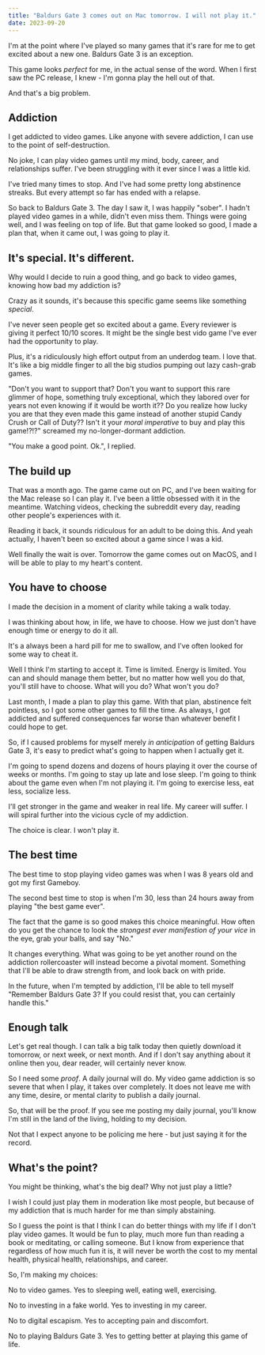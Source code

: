 ```yaml
---
title: "Baldurs Gate 3 comes out on Mac tomorrow. I will not play it."
date: 2023-09-20
---
```


I'm at the point where I've played so many games that it's rare for me to get excited about a new one. Baldurs Gate 3 is an exception.

This game looks *perfect* for me, in the actual sense of the word. When I first saw the PC release, I knew - I'm gonna play the hell out of that.

And that's a big problem.

## Addiction

I get addicted to video games. Like anyone with severe addiction, I can use to the point of self-destruction. 

No joke, I can play video games until my mind, body, career, and relationships suffer. I've been struggling with it ever since I was a little kid. 

I've tried many times to stop. And I've had some pretty long abstinence streaks. But every attempt so far has ended with a relapse.

So back to Baldurs Gate 3. The day I saw it, I was happily "sober". I hadn't played video games in a while, didn't even miss them. Things were going well, and I was feeling on top of life. But that game looked so good, I made a plan that, when it came out, I was going to play it.

## It's special. It's different.

Why would I decide to ruin a good thing, and go back to video games, knowing how bad my addiction is? 

Crazy as it sounds, it's because this specific game seems like something *special*. 

I've never seen people get so excited about a game. Every reviewer is giving it perfect 10/10 scores. It might be the single best vido game I've ever had the opportunity to play. 

Plus, it's a ridiculously high effort output from an underdog team. I love that. It's like a big middle finger to all the big studios pumping out lazy cash-grab games. 

"Don't you want to support that? Don't you want to support this rare glimmer of hope, something truly exceptional, which they labored over for years not even knowing if it would be worth it?? Do you realize how lucky you are that they even made this game instead of another stupid Candy Crush or Call of Duty?? Isn't it your *moral imperative* to buy and play this game!?!?" screamed my no-longer-dormant addiction.

"You make a good point. Ok.", I replied.

## The build up

That was a month ago. The game came out on PC, and I've been waiting for the Mac release so I can play it. I've been a little obsessed with it in the meantime. Watching videos, checking the subreddit every day, reading other people's experiences with it. 

Reading it back, it sounds ridiculous for an adult to be doing this. And yeah actually, I haven't been so excited about a game since I was a kid.

Well finally the wait is over. Tomorrow the game comes out on MacOS, and I will be able to play to my heart's content.

## You have to choose

I made the decision in a moment of clarity while taking a walk today.

I was thinking about how, in life, we have to choose. How we just don't have enough time or energy to do it all.

It's a always been a hard pill for me to swallow, and I've often looked for some way to cheat it.

Well I think I'm starting to accept it. Time is limited. Energy is limited. You can and should manage them better, but no matter how well you do that, you'll still have to choose. What will you do? What won't you do?

Last month, I made a plan to play this game. With that plan, abstinence felt pointless, so I got some other games to fill the time. As always, I got addicted and suffered consequences far worse than whatever benefit I could hope to get.

So, if I caused problems for myself merely *in anticipation* of getting Baldurs Gate 3, it's easy to predict what's going to happen when I actually get it.

I'm going to spend dozens and dozens of hours playing it over the course of weeks or months. I'm going to stay up late and lose sleep. I'm going to think about the game even when I'm not playing it. I'm going to exercise less, eat less, socialize less.

I'll get stronger in the game and weaker in real life. My career will suffer. I will spiral further into the vicious cycle of my addiction.

The choice is clear. I won't play it.

## The best time

The best time to stop playing video games was when I was 8 years old and got my first Gameboy.

The second best time to stop is when I'm 30, less than 24 hours away from playing "the best game ever".

The fact that the game is so good makes this choice meaningful. How often do you get the chance to look the *strongest ever manifestion of your vice* in the eye, grab your balls, and say "No."

It changes everything. What was going to be yet another round on the addiction rollercoaster will instead become a pivotal moment. Something that I'll be able to draw strength from, and look back on with pride.

In the future, when I'm tempted by addiction, I'll be able to tell myself "Remember Baldurs Gate 3? If you could resist that, you can certainly handle this."

## Enough talk

Let's get real though. I can talk a big talk today then quietly download it tomorrow, or next week, or next month. And if I don't say anything about it online then you, dear reader, will certainly never know.

So I need some *proof*. A daily journal will do. My video game addiction is so severe that when I play, it takes over completely. It does not leave me with any time, desire, or mental clarity to publish a daily journal.

So, that will be the proof. If you see me posting my daily journal, you'll know I'm still in the land of the living, holding to my decision.

Not that I expect anyone to be policing me here - but just saying it for the record.

## What's the point?

You might be thinking, what's the big deal? Why not just play a little? 

I wish I could just play them in moderation like most people, but because of my addiction that is much harder for me than simply abstaining. 

So I guess the point is that I think I can do better things with my life if I don't play video games. It would be fun to play, much more fun than reading a book or meditating, or calling someone. But I know from experience that regardless of how much fun it is, it will never be worth the cost to my mental health, physical health, relationships, and career.

So, I'm making my choices: 

No to video games. Yes to sleeping well, eating well, exercising. 

No to investing in a fake world. Yes to investing in my career.

No to digital escapism. Yes to accepting pain and discomfort.

No to playing Baldurs Gate 3. Yes to getting better at playing this game of life.

